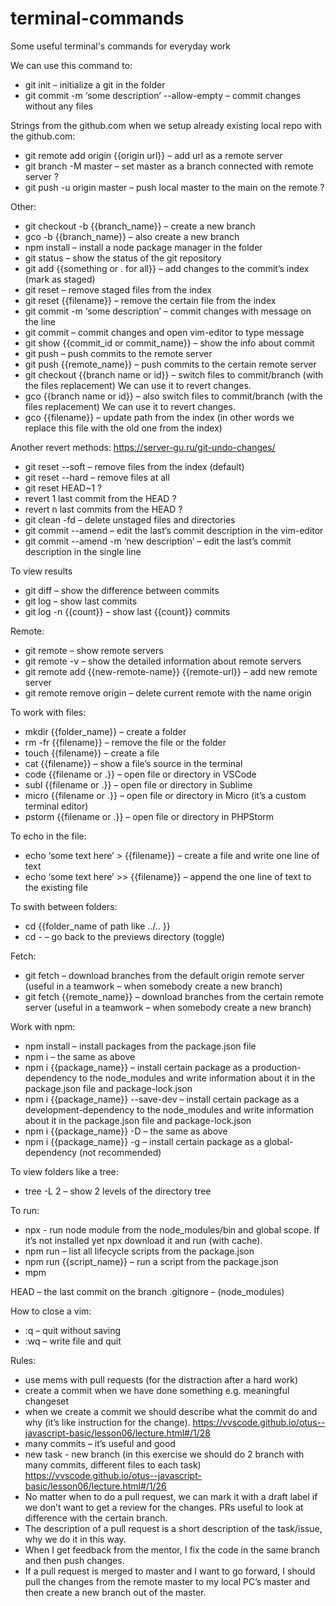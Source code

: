 # terminal-commands
Some useful terminal's commands for everyday work


We can use this command to:

- git init – initialize a git in the folder
- git commit -m ‘some description’ --allow-empty – commit changes without any files

Strings from the github.com when we setup already existing local repo with the github.com:
- git remote add origin {{origin url}}  – add url as a remote server
- git branch -M master – set master as a branch connected with remote server ?
- git push -u origin master – push local master to the main on the remote ?

Other:
- git checkout -b {{branch_name}} – create a new branch
- gco -b {{branch_name}} – also create a new branch
- npm install – install a node package manager in the folder
- git status – show the status of the git repository
- git add {{something or . for all}} – add changes to the commit’s index (mark as staged)
- git reset – remove staged files from the index
- git reset {{filename}} – remove the certain file from the index
- git commit -m ‘some description’ – commit changes with message on the line
- git commit – commit changes and open vim-editor to type message 
- git show {{commit_id or commit_name}} – show the info about commit
- git push – push commits to the remote server
- git push {{remote_name}} – push commits to the certain remote server
- git checkout {{branch name or id}} – switch files to commit/branch (with the files replacement) We can use it to revert changes.
- gco {{branch name or id}} – also switch files to commit/branch (with the files replacement) We can use it to revert changes.
- gco {{filename}}  – update path from the index (in other words we replace this file with the old one from the index)

Another revert methods: https://server-gu.ru/git-undo-changes/
- git reset --soft – remove files from the index (default)
- git reset --hard – remove files at all
- git reset HEAD~1 ?
- revert 1 last commit from the HEAD ?
- revert n last commits from the HEAD ? 
- git clean -fd – delete unstaged files and directories
- git commit --amend – edit the last’s commit description in the vim-editor
- git commit --amend -m ‘new description’ – edit the last’s commit description in the single line

To view results
- git diff – show the difference between commits
- git log – show last commits
- git log -n {{count}} – show last {{count}} commits

Remote:
- git remote – show remote servers
- git remote -v – show the detailed information about remote servers
- git remote add {{new-remote-name}} {{remote-url}} – add new remote server
- git remote remove  origin – delete current remote with the name origin

To work with files:
- mkdir {{folder_name}} – create a folder
- rm -fr {{filename}} – remove the file or the folder
- touch {{filename}} – create a file
- cat {{filename}} – show a file’s source in the terminal
- code {{filename or .}} – open file or directory in VSСode
- subl {{filename or .}} – open file or directory in Sublime
- micro {{filename or .}} – open file or directory in Micro (it’s a custom terminal editor)
- pstorm {{filename or .}} – open file or directory in PHPStorm

To echo in the file:
- echo ‘some text here’ > {{filename}} – create a file and write one line of text
- echo ‘some text here’ >> {{filename}} – append the one line of text to the existing file

To swith between folders:
- cd {{folder_name of path like ../.. }}
- cd - – go back to the previews directory (toggle)
 
Fetch:
- git fetch – download branches from the default origin remote server (useful in a teamwork – when somebody create a new branch)
- git fetch {{remote_name}} – download branches from the certain remote server (useful in a teamwork – when somebody create a new branch)

Work with npm:
- npm install – install packages from the package.json file
- npm i – the same as above
- npm i {{package_name}} – install certain package as a production-dependency  to the node_modules and write information about it in the package.json file and package-lock.json
- npm i {{package_name}} --save-dev – install certain package as a development-dependency to the node_modules and write information about it in the package.json file and package-lock.json
- npm i {{package_name}} -D – the same as above
- npm i {{package_name}} -g – install certain package as a global-dependency (not recommended)

To view folders like a tree:
- tree -L 2 – show 2 levels of the directory tree

To run:
- npx - run node module from the node_modules/bin and global scope. If it’s not installed yet npx download it and run (with cache). 
- npm run – list all lifecycle scripts from the package.json
- npm run {{script_name}} – run a script from the package.json
- mpm

HEAD – the last commit on the branch 
.gitignore – (node_modules)

How to close a vim:
- :q – quit without saving
- :wq – write file and quit

Rules:
- use mems with pull requests (for the distraction after a hard work)
- create a commit when we have done something e.g. meaningful changeset
- when we create a commit we should describe what the commit do and why (it’s like instruction for the change). 
 https://vvscode.github.io/otus--javascript-basic/lesson06/lecture.html#/1/28 
- many commits – it’s useful and good
- new task - new branch (in this exercise we should do 2 branch with many commits, different files to each task)
https://vvscode.github.io/otus--javascript-basic/lesson06/lecture.html#/1/26 
- No matter when to do a pull request, we can mark it with a draft label  if we don’t want to get a review for the changes. PRs useful to look at difference with the certain branch.
- The description of a pull request is a short description of the task/issue, why we do it in this way. 
- When I get feedback from the mentor, I fix the code in the same branch and then push changes.
- If a pull request is merged to master and I want to go forward, I should pull the changes from the remote master to my local PC’s master and then create a new branch out of the master.
